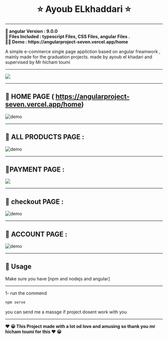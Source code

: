   

<h1 align="center" >   ⭐    Ayoub ELkhaddari    ⭐</h1>

 --- 
 
<p align="center"></p>
<p>
<b align="center" >📝 angular   Version	:  9.0.0  </b> </BR>
<b align="center" >📌  Files Included : 	typescript Files, CSS Files, angular Files . </b></BR>
<b align="center" > 👨‍💻  Demo  :  https://angularproject-seven.vercel.app/home </b>
      </p>

<p>
A simple e-commerce single page appliction based on angular freamwork , mainly made for the graduation projects. made by ayoub el khadari   and supervised by Mr hicham toumi 
</p>

 ---  
  <img align="center" src="https://i.imgur.com/5pM3ZCj.png" />
  
 ---  
 
 ##  🚀 HOME PAGE ( https://angularproject-seven.vercel.app/home)
  <img align="center" src="https://i.imgur.com/vZoINjk.png" alt="demo"/>
  
 ---  
  
 ## 🚀 ALL PRODUCTS PAGE  : 
<img  align="center" src="https://i.imgur.com/sCSuhQH.png" alt="demo"/>
  
 ---  
   
 ## 🚀PAYMENT  PAGE : 
  <img  align="center" src="https://i.imgur.com/0FHrjez.png"/>
  
 ---  
  
 ##   🚀 checkout PAGE : 
  <img   align="center" src="https://i.imgur.com/GpqqcNZ.png" alt="demo"/>
  
 ---  
  
 ##   🚀 ACCOUNT PAGE  : 
  <img   align="center" src="https://i.imgur.com/ssTt7q3.png" alt="demo"/>
  
 ---  
   
 ## 🚀 Usage
Make sure you have [npm and nodejs and angular]
  
 ---  
  
1-  run the commend 

```sh
npm serve 
```

you can send me a massge if project dosent work with you


---
<p>
<b align="center" > ❤️  😀 This Project made with a lot od love and amusing so thank you mr hicham toumi  for this   ❤️  😀 </b> </p>
 
